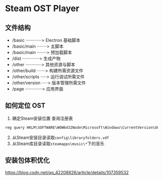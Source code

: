 # Steam OST Player

## 文件结构

* /basic ·············> Electron 基础脚本
* /basic/main ········> 主脚本
* /basic/main ········> 预加载脚本
* /dist ··············> 生成产物
* /other ·············> 其他资源与脚本
* /other/build ·······> 构建所需资源文件
* /other/scripts ·····> 运行调试所需文件
* /other/version ·····> 版本管理所需文件
* /page ··············> 应用界面

## 如何定位 OST
1. 确定Steam安装位置
查询注册表
```cmd
reg query HKLM\SOFTWARE\WOW6432Node\Microsoft\Windows\CurrentVersion\Uninstall\Steam /v UninstallString
```
2. 从Steam安装目录读取`config\libraryfolders.vdf`
3. 从Steam库目录读取`steamapps\music\*`下的音乐

## 安装包体积优化
https://blog.csdn.net/qq_42208826/article/details/107359532